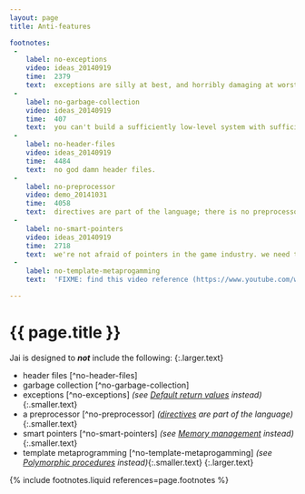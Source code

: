 ```yaml
---
layout: page
title: Anti-features

footnotes:
 -
    label: no-exceptions
    video: ideas_20140919
    time:  2379
    text:  exceptions are silly at best, and horribly damaging at worst.
 -
    label: no-garbage-collection
    video: ideas_20140919
    time:  407
    text:  you can't build a sufficiently low-level system with sufficiently high performance characteristics in a garbage collected language.
 -
    label: no-header-files
    video: ideas_20140919
    time:  4484
    text:  no god damn header files.
 -
    label: no-preprocessor
    video: demo_20141031
    time:  4058
    text:  directives are part of the language; there is no preprocessor system.
 -
    label: no-smart-pointers
    video: ideas_20140919
    time:  2718
    text:  we're not afraid of pointers in the game industry. we need to use them.
 -
    label: no-template-metaprogamming
    text:  'FIXME: find this video reference (https://www.youtube.com/watch?v=BwqeFrlSpuI)'

---
```



# {{ page.title }}

Jai is designed to _**not**_ include the following:
{:.larger.text}

- header files [^no-header-files]
- garbage collection [^no-garbage-collection]
- exceptions [^no-exceptions]  _(see [Default return values] instead)_{:.smaller.text}
- a preprocessor [^no-preprocessor]  _([directives] are part of the language)_{:.smaller.text}
- smart pointers [^no-smart-pointers]  _(see [Memory management] instead)_{:.smaller.text}
- template metaprogramming [^no-template-metaprogamming]  _(see [Polymorphic procedures] instead)_{:.smaller.text}
{:.larger.text}


{% include footnotes.liquid references=page.footnotes %}

[Default return values]: {{site.baseurl}}/overview/Features/Default-return-values/#/overview/ "Default return values can provide info to the caller without complicated event heirarchies"
[directives]: {{site.baseurl}}/overview/Features/Directives/#/overview/ "There is no preprocessor for Jai; directives are just part of the language"
[Memory management]: {{site.baseurl}}/overview/Features/Memory-management/#/overview/ "The language design focuses on making it easier to manage memory"
[Polymorphic procedures]: {{site.baseurl}}/overview/Features/Polymorphic-procedures/#/overview/ "Jai provides a simple, clean syntax for using type variables"
